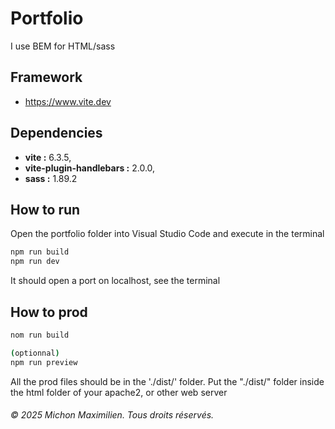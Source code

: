 # Portfolio

I use BEM for HTML/sass

## Framework

- https://www.vite.dev

## Dependencies
- <strong>vite :</strong> 6.3.5,
- <strong>vite-plugin-handlebars :</strong> 2.0.0,
- <strong>sass :</strong> 1.89.2

## How to run

Open the portfolio folder into Visual Studio Code and execute in the terminal
```bash
npm run build
npm run dev
```

It should open a port on localhost, see the terminal

## How to prod

```bash
nom run build

(optionnal)
npm run preview
```
All the prod files should be in the './dist/' folder. Put the "./dist/" folder inside the html folder of your apache2, or other web server

###### © 2025 Michon Maximilien. Tous droits réservés.
